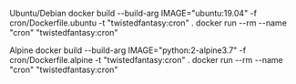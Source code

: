 Ubuntu/Debian
docker build --build-arg IMAGE="ubuntu:19.04" -f cron/Dockerfile.ubuntu -t "twistedfantasy:cron" .
docker run --rm --name "cron" "twistedfantasy:cron"

Alpine
docker build --build-arg IMAGE="python:2-alpine3.7" -f cron/Dockerfile.alpine -t "twistedfantasy:cron" .
docker run --rm --name "cron" "twistedfantasy:cron"
